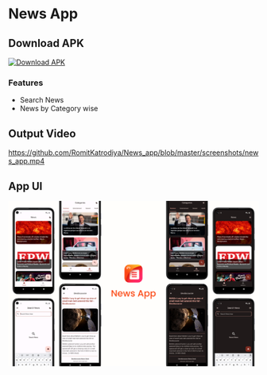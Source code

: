 # News App

## Download APK
[![Download APK](https://custom-icon-badges.herokuapp.com/badge/-Download-blue?style=for-the-badge&logo=download&logoColor=white "Download APK")](https://github.com/RomitKatrodiya/News_app/raw/master/apk/news_app.apk)

### Features

<ul>
<li>Search News</li>
<li>News by Category wise</li>
</ul>

## Output Video

https://github.com/RomitKatrodiya/News_app/blob/master/screenshots/news_app.mp4

## App UI

![App UI](/screenshots/news.jpg)



